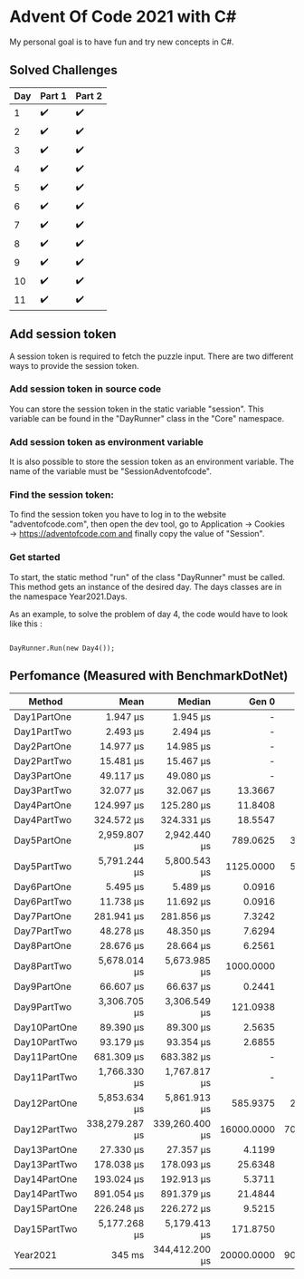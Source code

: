 
# Advent Of Code 2021 with C#

My personal goal is to have fun and try new concepts in C#.
 

 
## Solved Challenges
| Day | Part 1 | Part 2 |
|-----|--------|--------|
|1    | ✔️     |    ✔️ |
|2    | ✔️     |    ✔️ |
|3    | ✔️     |    ✔️ |
|4    | ✔️     |    ✔️ |
|5    | ✔️     |    ✔️ |
|6    | ✔️     |    ✔️ |
|7    | ✔️     |    ✔️ |
|8    | ✔️     |    ✔️ |
|9    | ✔️     |    ✔️ |
|10   | ✔️     |    ✔️ |
|11   | ✔️     |    ✔️ |

## Add session token

 A session token is required to fetch the puzzle input. There are two different ways to provide the session token.

### Add session token in source code


You can store the session token in the static variable "session". This variable can be found in the "DayRunner" class in the "Core" namespace.




### Add session token as environment variable

It is also possible to store the session token as an environment variable. The name of the variable must be "SessionAdventofcode".



### Find the session token:

To find the session token you have to log in to the website "adventofcode.com", then open the dev tool, go to Application → Cookies → https://adventofcode.com and finally copy the value of "Session".




### Get started

To start, the static method "run" of the class "DayRunner" must be called. This method gets an instance of the desired day. The days classes are in the namespace Year2021.Days.

As an example, to solve the problem of day 4, the code would have to look like this :
<pre><code class='language-cs'>
DayRunner.Run(new Day4());
</code></pre>


## Perfomance (Measured with BenchmarkDotNet)

|      Method  |           Mean |         Median |      Gen 0 |     Gen 1 |      Gen 2 |    Allocated |
|------------- |---------------:|---------------:|-----------:|----------:|----------:|-------------:|
| Day1PartOne  |           1.947 μs |           1.945 μs |          - |          - |         - |             - |
| Day1PartTwo  |           2.493 μs |           2.494 μs |          - |          - |         - |             - |
| Day2PartOne  |          14.977 μs |          14.985 μs |          - |          - |         - |             - |
| Day2PartTwo  |          15.481 μs |          15.467 μs |          - |          - |         - |             - |
| Day3PartOne  |          49.117 μs |          49.080 μs |          - |          - |         - |          72 B |
| Day3PartTwo  |          32.077 μs |          32.067 μs |    13.3667 |     0.7324 |         - |        111 Kb |
| Day4PartOne  |         124.997 μs |         125.280 μs |    11.8408 |     2.5635 |         - |         99 kB |
| Day4PartTwo  |         324.572 μs |         324.331 μs |    18.5547 |     3.4180 |         - |        158 Kb |
| Day5PartOne  |       2,959.807 μs |       2,942.440 μs |   789.0625 |   367.1875 |         - |          6 Mb |
| Day5PartTwo  |       5,791.244 μs |       5,800.543 μs |  1125.0000 |   562.5000 |  109.3750 |          9 Mb |
| Day6PartOne  |           5.495 μs |           5.489 μs |     0.0916 |          - |         - |         784 B |
| Day6PartTwo  |          11.738 μs |          11.692 μs |     0.0916 |          - |         - |         784 B |
| Day7PartOne  |         281.941 μs |         281.856 μs |     7.3242 |     0.4883 |         - |         64 Kb |
| Day7PartTwo  |          48.278 μs |          48.350 μs |     7.6294 |     0.6104 |         - |         64 Kb |
| Day8PartOne  |          28.676 μs |          28.664 μs |     6.2561 |          - |         - |         52 Kb |
| Day8PartTwo  |       5,678.014 μs |       5,673.985 μs |  1000.0000 |          - |         - |          8 Mb |
| Day9PartOne  |          66.607 μs |          66.637 μs |     0.2441 |          - |         - |          2 Kb |
| Day9PartTwo  |       3,306.705 μs |       3,306.549 μs |   121.0938 |    70.3125 |   39.0625 |          1 Mb |
| Day10PartOne |          89.390 μs |          89.300 μs |     2.5635 |          - |         - |         22 Kb |
| Day10PartTwo |          93.179 μs |          93.354 μs |     2.6855 |          - |         - |         23 Kb |
| Day11PartOne |         681.309 μs |         683.382 μs |          - |          - |         - |          4 Kb |
| Day11PartTwo |       1,766.330 μs |       1,767.817 μs |          - |          - |         - |          8 Kb |
| Day12PartOne |       5,853.634 μs |       5,861.913 μs |   585.9375 |   273.4375 |         - |          4 Mb |
| Day12PartTwo |     338,279.287 μs |     339,260.400 μs | 16000.0000 |  7000.0000 | 3000.0000 |        137 Mb |
| Day13PartOne |          27.330 μs |          27.357 μs |     4.1199 |     0.3357 |         - |         34 Kb |
| Day13PartTwo |         178.038 μs |         178.093 μs |    25.6348 |     1.9531 |         - |        216 Kb |
| Day14PartOne |         193.024 μs |         192.913 μs |     5.3711 |          - |         - |         46 Kb |
| Day14PartTwo |         891.054 μs |         891.379 μs |    21.4844 |          - |         - |        185 Kb |
| Day15PartOne |         226.248 μs |         226.272 μs |     9.5215 |     1.2207 |         - |         81 Kb |
| Day15PartTwo |       5,177.268 μs |       5,179.413 μs |   171.8750 |    78.1250 |         - |          1 Mb |
|     Year2021 |             345 ms |     344,412.200 μs | 20000.0000 |  9000.0000 | 3000.0000 |        169 Mb |